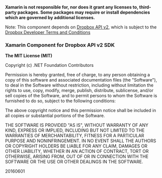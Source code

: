 **Xamarin is not responsible for, nor does it grant any licenses to, third-party packages. Some packages may require or install dependencies which are governed by additional licenses.**

Note: This component depends on [Dropbox API v2](https://www.dropbox.com/developers), which is subject to the [Dropbox Developer Terms and Conditions](https://www.dropbox.com/developers/reference/tos)

### Xamarin Component for Dropbox API v2 SDK

**The MIT License (MIT)**

Copyright (c) .NET Foundation Contributors

Permission is hereby granted, free of charge, to any person obtaining a copy of this software and associated documentation files (the "Software"), to deal in the Software without restriction, including without limitation the rights to use, copy, modify, merge, publish, distribute, sublicense, and/or sell copies of the Software, and to permit persons to whom the Software is furnished to do so, subject to the following conditions:

The above copyright notice and this permission notice shall be included in all copies or substantial portions of the Software.

THE SOFTWARE IS PROVIDED "AS IS", WITHOUT WARRANTY OF ANY KIND, EXPRESS OR IMPLIED, INCLUDING BUT NOT LIMITED TO THE WARRANTIES OF MERCHANTABILITY, FITNESS FOR A PARTICULAR PURPOSE AND NONINFRINGEMENT. IN NO EVENT SHALL THE AUTHORS OR COPYRIGHT HOLDERS BE LIABLE FOR ANY CLAIM, DAMAGES OR OTHER LIABILITY, WHETHER IN AN ACTION OF CONTRACT, TORT OR OTHERWISE, ARISING FROM, OUT OF OR IN CONNECTION WITH THE SOFTWARE OR THE USE OR OTHER DEALINGS IN THE SOFTWARE.

20160601

